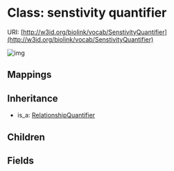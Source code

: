 # Class: senstivity quantifier




URI: [http://w3id.org/biolink/vocab/SenstivityQuantifier](http://w3id.org/biolink/vocab/SenstivityQuantifier)

![img](http://yuml.me/diagram/nofunky;dir:TB/class/\[RelationshipQuantifier]^-\[SenstivityQuantifier])
## Mappings

## Inheritance

 *  is_a: [RelationshipQuantifier](RelationshipQuantifier.md)
## Children

## Fields

